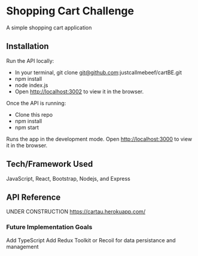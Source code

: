# Shopping Cart Challenge

A simple shopping cart application

## Installation

Run the API locally:

- In your terminal, git clone git@github.com:justcallmebeef/cartBE.git
- npm install
- node index.js
- Open [http://localhost:3002](http://localhost:3002) to view it in the browser.

Once the API is running:

- Clone this repo
- npm install
- npm start

Runs the app in the development mode.
Open [http://localhost:3000](http://localhost:3000) to view it in the browser.

## Tech/Framework Used

JavaScript, React, Bootstrap, Nodejs, and Express

## API Reference

UNDER CONSTRUCTION
https://cartau.herokuapp.com/

### Future Implementation Goals

Add TypeScript
Add Redux Toolkit or Recoil for data persistance and management
